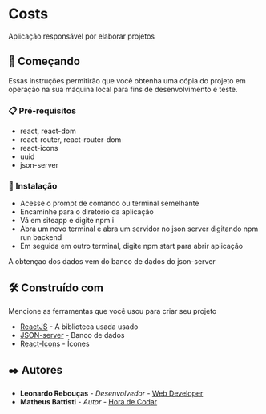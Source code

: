 # Costs

Aplicação responsável por elaborar projetos

## 🚀 Começando

Essas instruções permitirão que você obtenha uma cópia do projeto em operação na sua máquina local para fins de desenvolvimento e teste.


### 📋 Pré-requisitos

- react, react-dom
- react-router, react-router-dom
- react-icons
- uuid
- json-server

### 🔧 Instalação

- Acesse o prompt de comando ou terminal semelhante
- Encaminhe para o diretório da aplicação
- Vá em siteapp e digite npm i
- Abra um novo terminal e abra um servidor no json server digitando npm run backend
- Em seguida em outro terminal, digite npm start para abrir aplicação

A obtençao dos dados vem do banco de dados do json-server

## 🛠️ Construído com

Mencione as ferramentas que você usou para criar seu projeto

* [ReactJS](https://reactjs.org/) - A biblioteca usada usado
* [JSON-server](https://www.npmjs.com/package/json-server) -  Banco de dados
* [React-Icons](https://react-icons.github.io/react-icons) - Ícones

## ✒️ Autores

* **Leonardo Rebouças** - *Desenvolvedor* - [Web Developer](https://github.com/leoreboucas)
* **Matheus Battisti** - *Autor* - [Hora de Codar](https://www.youtube.com/@MatheusBattisti)
